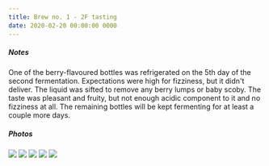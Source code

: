 ```yaml
---
title: Brew no. 1 - 2F tasting
date: 2020-02-20 00:00:00 0000
---
```


##### Notes

One of the berry-flavoured bottles was refrigerated on the 5th day of the second fermentation. Expectations
were high for fizziness, but it didn't deliver. The liquid was sifted to remove any berry lumps or baby scoby.
The taste was pleasant and fruity, but not enough acidic component to it and no fizziness at all. The remaining
bottles will be kept fermenting for at least a couple more days.

##### Photos 

<img data-src="https://github.com/JakubStas/coldone.github.io/raw/master/assets/images/2020-02-20/01.jpeg" class="lazyload" src="https://github.com/JakubStas/coldone.github.io/raw/master/assets/images/placeholder-image.png">

<img data-src="https://github.com/JakubStas/coldone.github.io/raw/master/assets/images/2020-02-20/02.jpeg" class="lazyload" src="https://github.com/JakubStas/coldone.github.io/raw/master/assets/images/placeholder-image.png">

<img data-src="https://github.com/JakubStas/coldone.github.io/raw/master/assets/images/2020-02-20/03.gif" class="lazyload" src="https://github.com/JakubStas/coldone.github.io/raw/master/assets/images/placeholder-image.png">

<img data-src="https://github.com/JakubStas/coldone.github.io/raw/master/assets/images/2020-02-20/04.jpeg" class="lazyload" src="https://github.com/JakubStas/coldone.github.io/raw/master/assets/images/placeholder-image.png">

<img data-src="https://github.com/JakubStas/coldone.github.io/raw/master/assets/images/2020-02-20/05.jpeg" class="lazyload" src="https://github.com/JakubStas/coldone.github.io/raw/master/assets/images/placeholder-image.png">
